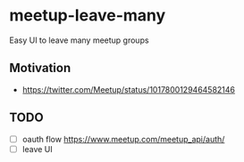 # meetup-leave-many
Easy UI to leave many meetup groups

## Motivation

* https://twitter.com/Meetup/status/1017800129464582146

## TODO

- [ ] oauth flow https://www.meetup.com/meetup_api/auth/
- [ ] leave UI
